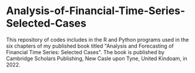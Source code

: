 # Analysis-of-Financial-Time-Series-Selected-Cases
This repository of codes includes in the R and Python programs used in the six chapters of my published book titled "Analysis and Forecasting of Financial Time Series: Selected Cases". The book is published by  Cambridge Scholars Publishing, New Casle upon Tyne, United Kindoam, in 2022.
